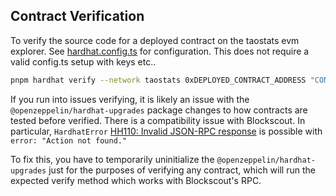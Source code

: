 ## Contract Verification
To verify the source code for a deployed contract on the taostats evm explorer. See [hardhat.config.ts](./hardhat.config.ts) for configuration. This does not require a valid config.ts setup with keys etc..

```bash
pnpm hardhat verify --network taostats 0xDEPLOYED_CONTRACT_ADDRESS "CONSTRUCTOR_PARAM_0" "CONSTRUCTOR_PARAM_1"
```

If you run into issues verifying, it is likely an issue with the `@openzeppelin/hardhat-upgrades` package changes to how contracts are tested before verified. There is a compatibility issue with Blockscout.
In particular, `HardhatError` [HH110: Invalid JSON-RPC response](https://v2.hardhat.org/hardhat-runner/docs/errors#HH110) is possible with `error: "Action not found."`

To fix this, you have to temporarily uninitialize the `@openzeppelin/hardhat-upgrades` just for the purposes of verifying any contract, which will run the expected verify method which works with Blockscout's RPC.
